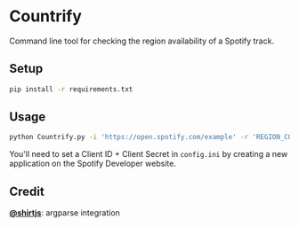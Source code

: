 # Countrify

Command line tool for checking the region availability of a Spotify track.

## Setup

```bash
pip install -r requirements.txt
```

## Usage

```bash
python Countrify.py -i 'https://open.spotify.com/example' -r 'REGION_CODE'
```
You'll need to set a Client ID + Client Secret in `config.ini` by creating a new application on the 
Spotify Developer website.

## Credit

__[@shirtjs](https://twitter.com/shirtjs)__: argparse integration
